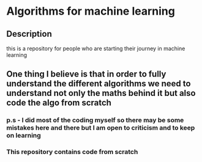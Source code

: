 # Algorithms for machine learning 


## Description 
this is a repository for people who are starting  their journey in machine learning 

## One thing   I believe is that in order to fully understand the different algorithms we need to understand not only the maths behind it but also code the algo from scratch  

### p.s -  I did most of the coding myself so there may be some mistakes here and there but I am open to criticism  and to keep on learning 

### This repository contains code from scratch  
